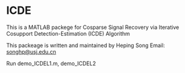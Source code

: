 # ICDE
This is a MATLAB packege for Cosparse Signal Recovery via Iterative Cosupport Detection-Estimation (ICDE) Algorithm


This packeage is written and maintained by Heping Song
Email: songhp@usj.edu.cn

Run demo_ICDEL1.m, demo_ICDEL2
